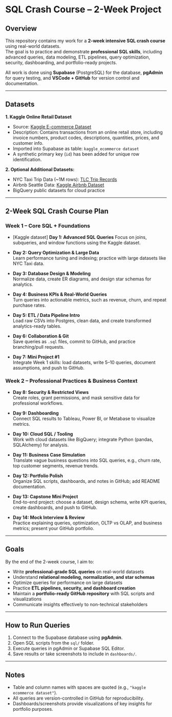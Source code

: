 # SQL Crash Course – 2-Week Project

## Overview

This repository contains my work for a **2-week intensive SQL crash course** using real-world datasets.  
The goal is to practice and demonstrate **professional SQL skills**, including advanced queries, data modeling, ETL pipelines, query optimization, security, dashboarding, and portfolio-ready projects.  

All work is done using **Supabase** (PostgreSQL) for the database, **pgAdmin** for query testing, and **VSCode + GitHub** for version control and documentation.  

---

## Datasets

**1. Kaggle Online Retail Dataset**  
- Source: [Kaggle E-commerce Dataset](https://www.kaggle.com/datasets/carrie1/ecommerce-data)  
- Description: Contains transactions from an online retail store, including invoice numbers, product codes, descriptions, quantities, prices, and customer info.  
- Imported into Supabase as table: `kaggle_ecommerce dataset`  
- A synthetic primary key (`id`) has been added for unique row identification.  

**2. Optional Additional Datasets:**  
- NYC Taxi Trip Data (~1M rows): [TLC Trip Records](https://www1.nyc.gov/site/tlc/about/tlc-trip-record-data.page)  
- Airbnb Seattle Data: [Kaggle Airbnb Dataset](https://www.kaggle.com/datasets/airbnb/seattle)  
- BigQuery public datasets for cloud practice  

---

## 2-Week SQL Crash Course Plan

### Week 1 – Core SQL + Foundations

- [Kaggle dataset] **Day 1: Advanced SQL Queries** 
  Focus on joins, subqueries, and window functions using the Kaggle dataset.  

- **Day 2: Query Optimization & Large Data**  
  Learn performance tuning and indexing; practice with large datasets like NYC Taxi data.  

- **Day 3: Database Design & Modeling**  
  Normalize data, create ER diagrams, and design star schemas for analytics.  

- **Day 4: Business KPIs & Real-World Queries**  
  Turn queries into actionable metrics, such as revenue, churn, and repeat purchase rates.  

- **Day 5: ETL / Data Pipeline Intro**  
  Load raw CSVs into Postgres, clean data, and create transformed analytics-ready tables.  

- **Day 6: Collaboration & Git**  
  Save queries as `.sql` files, commit to GitHub, and practice branching/pull requests.  

- **Day 7: Mini Project #1**  
  Integrate Week 1 skills: load datasets, write 5–10 queries, document assumptions, and push to GitHub.  

### Week 2 – Professional Practices & Business Context

- **Day 8: Security & Restricted Views**  
  Create roles, grant permissions, and mask sensitive data for professional workflows.  

- **Day 9: Dashboarding**  
  Connect SQL results to Tableau, Power BI, or Metabase to visualize metrics.  

- **Day 10: Cloud SQL / Tooling**  
  Work with cloud datasets like BigQuery; integrate Python (pandas, SQLAlchemy) for analysis.  

- **Day 11: Business Case Simulation**  
  Translate vague business questions into SQL queries, e.g., churn rate, top customer segments, revenue trends.  

- **Day 12: Portfolio Polish**  
  Organize SQL scripts, dashboards, and notes in GitHub; add README documentation.  

- **Day 13: Capstone Mini Project**  
  End-to-end project: choose a dataset, design schema, write KPI queries, create dashboards, and push to GitHub.  

- **Day 14: Mock Interview & Review**  
  Practice explaining queries, optimization, OLTP vs OLAP, and business metrics; present your GitHub portfolio.  

---

## Goals

By the end of the 2-week course, I aim to:  
- Write **professional-grade SQL queries** on real-world datasets  
- Understand **relational modeling, normalization, and star schemas**  
- Optimize queries for performance on large datasets  
- Practice **ETL pipelines, security, and dashboard creation**  
- Maintain a **portfolio-ready GitHub repository** with SQL scripts and visualizations  
- Communicate insights effectively to non-technical stakeholders  

---

## How to Run Queries

1. Connect to the Supabase database using **pgAdmin**.  
2. Open SQL scripts from the `sql/` folder.  
3. Execute queries in pgAdmin or Supabase SQL Editor.  
4. Save results or take screenshots to include in `dashboards/`.  

---

## Notes

- Table and column names with spaces are quoted (e.g., `"kaggle ecommerce dataset"`).  
- All queries are version-controlled in GitHub for reproducibility.  
- Dashboards/screenshots provide visualizations of key insights for portfolio purposes.

